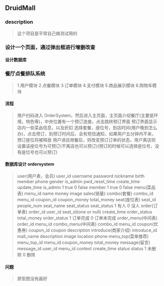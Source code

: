 ## DruidMall
### description
> 这个项目是平常自己做测试用的
>

### 设计一个页面，通过弹出框进行增删改查
#### 设计数据库
> 

### 餐厅点餐排队系统
> 1.用户模块
> 2.点餐模块
> 3.订单模块
> 4.支付模块
> 5.商品展示模块
> 6.购物车模块
>
#### 流程
> 用户扫码进入 OrderSystem，然后进入主页面，主页面介绍餐厅(主要是环境，特色等)，中央位置有一个预订连接，点击跳转预订界面
> 预订界面显示店内一些菜品信息，以及折扣
> 选择套餐，座位号，到店时间(用户晚到怎么办)，点击预订，到预订时间后，会有短信通知，如果用户五分钟内不来，预订座位将被释放
> 用户进店用餐后，则改变预订订单的状态，用户离店则设置该座位号为可预订(不离店也可以预订)(预订的时候可以选择座位号，没有座位号也可以预订)
>  
>
>
#### 数据库设计 ordersystem
>  user(用户表，会员)
>   user_id username password nickname birth member phone gender is_admin pwd_reset_time create_time update_time
>   is_admin 1 true 0 false  member 1 true 0 false
>  menu(菜品表)
>   menu_id name money image sales(销量)
>  combo(套餐)
>   combo_id menu_id coupon_id coupon_money total_money
>  seat(座位表)
>   seat_id people_num seat_name seat_status
>   seat_status 1 有人 0 没人
>  order(订单表)
>   order_id user_id seat_id(one or null) create_time order_status total_money 
>   order_status 1 订单完成 0 订单未完成
>  order_menu(中间表)
>   order_id menu_id
>  combo_menu(中间表)
>   combo_id menu_id
>  coupon(优惠券)
>   coupon_id coupon description
>  introduce(商家介绍)
>   introduce_id mall_name description image location phone 
>  menu_top(菜单推荐)
>   menu_top_id menu_id coupon_money total_money
>  message(留言)
>   message_id user_id menu_id context create_time status
>   status 1 未删除 0 删除


#### 问题
> 原型图没有画好
